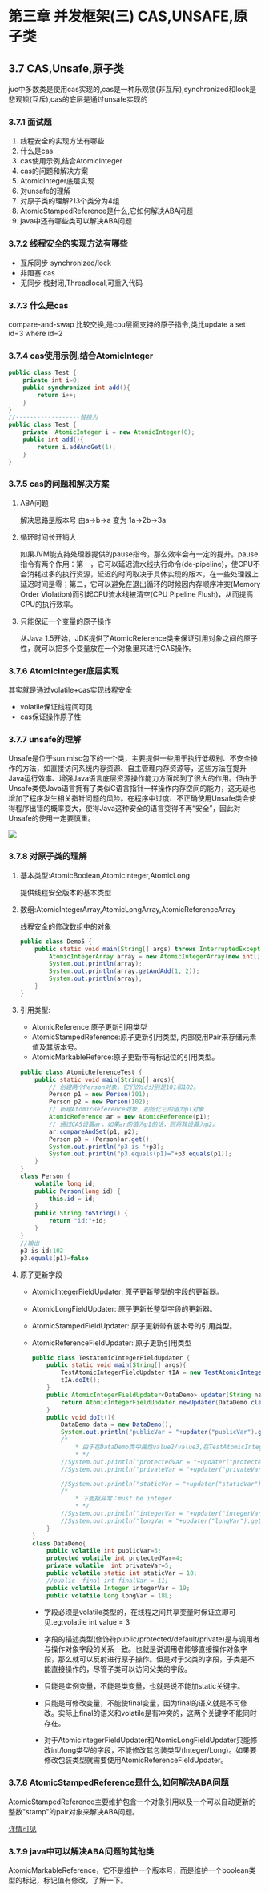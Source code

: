 # 第三章 并发框架(三) CAS,UNSAFE,原子类

## 3.7  CAS,Unsafe,原子类

juc中多数类是使用cas实现的,cas是一种乐观锁(非互斥),synchronized和lock是悲观锁(互斥),cas的底层是通过unsafe实现的

### 3.7.1 面试题

1. 线程安全的实现方法有哪些
2. 什么是cas
3. cas使用示例,结合AtomicInteger
4. cas的问题和解决方案
5. AtomicInteger底层实现
6. 对unsafe的理解
7. 对原子类的理解?13个类分为4组
8. AtomicStampedReference是什么,它如何解决ABA问题
9. java中还有哪些类可以解决ABA问题

### 3.7.2 线程安全的实现方法有哪些

+ 互斥同步 synchronized/lock
+ 非阻塞 cas
+ 无同步 栈封闭,Threadlocal,可重入代码

### 3.7.3 什么是cas

compare-and-swap 比较交换,是cpu层面支持的原子指令,类比update a set id=3 where id=2

### 3.7.4 cas使用示例,结合AtomicInteger

```java
public class Test {
    private int i=0;
    public synchronized int add(){
        return i++;
    }
}
//------------------替换为
public class Test {
    private  AtomicInteger i = new AtomicInteger(0);
    public int add(){
        return i.addAndGet(1);
    }
}
```

### 3.7.5 cas的问题和解决方案

1. ABA问题

   解决思路是版本号 由a->b->a 变为 1a->2b->3a

2. 循环时间长开销大

   如果JVM能支持处理器提供的pause指令，那么效率会有一定的提升。pause指令有两个作用：第一，它可以延迟流水线执行命令(de-pipeline)，使CPU不会消耗过多的执行资源，延迟的时间取决于具体实现的版本，在一些处理器上延迟时间是零；第二，它可以避免在退出循环的时候因内存顺序冲突(Memory Order Violation)而引起CPU流水线被清空(CPU Pipeline Flush)，从而提高CPU的执行效率。

3. 只能保证一个变量的原子操作

   从Java 1.5开始，JDK提供了AtomicReference类来保证引用对象之间的原子性，就可以把多个变量放在一个对象里来进行CAS操作。

### 3.7.6 AtomicInteger底层实现

其实就是通过volatile+cas实现线程安全

+ volatile保证线程间可见
+ cas保证操作原子性

### 3.7.7 unsafe的理解

Unsafe是位于sun.misc包下的一个类，主要提供一些用于执行低级别、不安全操作的方法，如直接访问系统内存资源、自主管理内存资源等，这些方法在提升Java运行效率、增强Java语言底层资源操作能力方面起到了很大的作用。但由于Unsafe类使Java语言拥有了类似C语言指针一样操作内存空间的能力，这无疑也增加了程序发生相关指针问题的风险。在程序中过度、不正确使用Unsafe类会使得程序出错的概率变大，使得Java这种安全的语言变得不再“安全”，因此对Unsafe的使用一定要慎重。

![](.\resource\Unsafe.png)

### 3.7.8 对原子类的理解

1. 基本类型:AtomicBoolean,AtomicInteger,AtomicLong

   提供线程安全版本的基本类型

2. 数组:AtomicIntegerArray,AtomicLongArray,AtomicReferenceArray

   线程安全的修改数组中的对象

   ```java
   public class Demo5 {
       public static void main(String[] args) throws InterruptedException {
           AtomicIntegerArray array = new AtomicIntegerArray(new int[] { 0, 0 });
           System.out.println(array);
           System.out.println(array.getAndAdd(1, 2));
           System.out.println(array);
       }
   }
   ```

   

3. 引用类型:

   + AtomicReference:原子更新引用类型
   + AtomicStampedReference:原子更新引用类型, 内部使用Pair来存储元素值及其版本号。
   + AtomicMarkableReferce:原子更新带有标记位的引用类型。

   ```java
   public class AtomicReferenceTest {
       public static void main(String[] args){
           // 创建两个Person对象，它们的id分别是101和102。
           Person p1 = new Person(101);
           Person p2 = new Person(102);
           // 新建AtomicReference对象，初始化它的值为p1对象
           AtomicReference ar = new AtomicReference(p1);
           // 通过CAS设置ar。如果ar的值为p1的话，则将其设置为p2。
           ar.compareAndSet(p1, p2);
           Person p3 = (Person)ar.get();
           System.out.println("p3 is "+p3);
           System.out.println("p3.equals(p1)="+p3.equals(p1));
       }
   }
   class Person {
       volatile long id;
       public Person(long id) {
           this.id = id;
       }
       public String toString() {
           return "id:"+id;
       }
   }
   //输出
   p3 is id:102
   p3.equals(p1)=false
   ```

4. 原子更新字段

   + AtomicIntegerFieldUpdater: 原子更新整型的字段的更新器。

   + AtomicLongFieldUpdater: 原子更新长整型字段的更新器。

   + AtomicStampedFieldUpdater: 原子更新带有版本号的引用类型。

   + AtomicReferenceFieldUpdater: 原子更新引用类型

     ```java
     public class TestAtomicIntegerFieldUpdater {
         public static void main(String[] args){
             TestAtomicIntegerFieldUpdater tIA = new TestAtomicIntegerFieldUpdater();
             tIA.doIt();
         }
         public AtomicIntegerFieldUpdater<DataDemo> updater(String name){
             return AtomicIntegerFieldUpdater.newUpdater(DataDemo.class,name);
         }
         public void doIt(){
             DataDemo data = new DataDemo();
             System.out.println("publicVar = "+updater("publicVar").getAndAdd(data, 2));
             /*
                 * 由于在DataDemo类中属性value2/value3,在TestAtomicIntegerFieldUpdater中不能访问 IllegalAccessException
                 * */
             //System.out.println("protectedVar = "+updater("protectedVar").getAndAdd(data,2));
             //System.out.println("privateVar = "+updater("privateVar").getAndAdd(data,2));
     
             //System.out.println("staticVar = "+updater("staticVar").getAndIncrement(data));//报java.lang.IllegalArgumentException
             /*
                 * 下面报异常：must be integer
                 * */
             //System.out.println("integerVar = "+updater("integerVar").getAndIncrement(data));
             //System.out.println("longVar = "+updater("longVar").getAndIncrement(data));
         }
     }
     class DataDemo{
         public volatile int publicVar=3;
         protected volatile int protectedVar=4;
         private volatile  int privateVar=5;
         public volatile static int staticVar = 10;
         //public  final int finalVar = 11;
         public volatile Integer integerVar = 19;
         public volatile Long longVar = 18L;
     
     ```

     + 字段必须是volatile类型的，在线程之间共享变量时保证立即可见.eg:volatile int value = 3

     + 字段的描述类型(修饰符public/protected/default/private)是与调用者与操作对象字段的关系一致。也就是说调用者能够直接操作对象字段，那么就可以反射进行原子操作。但是对于父类的字段，子类是不能直接操作的，尽管子类可以访问父类的字段。

     + 只能是实例变量，不能是类变量，也就是说不能加static关键字。

     + 只能是可修改变量，不能使final变量，因为final的语义就是不可修改。实际上final的语义和volatile是有冲突的，这两个关键字不能同时存在。

     + 对于AtomicIntegerFieldUpdater和AtomicLongFieldUpdater只能修改int/long类型的字段，不能修改其包装类型(Integer/Long)。如果要修改包装类型就需要使用AtomicReferenceFieldUpdater。

### 3.7.8  AtomicStampedReference是什么,如何解决ABA问题

AtomicStampedReference主要维护包含一个对象引用以及一个可以自动更新的整数"stamp"的pair对象来解决ABA问题。

[详情可见](https://pdai.tech/md/java/thread/java-thread-x-juc-AtomicInteger.html#juc%e5%8e%9f%e5%ad%90%e7%b1%bb-cas-unsafe%e5%92%8c%e5%8e%9f%e5%ad%90%e7%b1%bb%e8%af%a6%e8%a7%a3)

### 3.7.9 java中可以解决ABA问题的其他类

AtomicMarkableReference，它不是维护一个版本号，而是维护一个boolean类型的标记，标记值有修改，了解一下。
